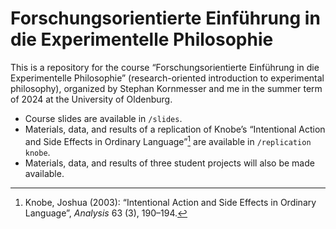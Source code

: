 # Forschungsorientierte Einführung in die Experimentelle Philosophie

This is a repository for the course “Forschungsorientierte Einführung in die Experimentelle Philosophie” (research-oriented introduction to experimental philosophy), organized by Stephan Kornmesser and me in the summer term of 2024 at the University of Oldenburg.

- Course slides are available in `/slides`.
- Materials, data, and results of a replication of Knobe’s “Intentional Action and Side Effects in Ordinary Language”[^1] are available in `/replication knobe`.
- Materials, data, and results of three student projects will also be made available.

[^1]: Knobe, Joshua (2003): “Intentional Action and Side Effects in Ordinary Language”, _Analysis_ 63 (3), 190–194.
